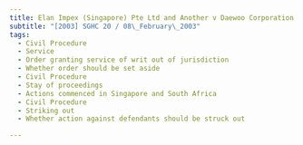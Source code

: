 ```yaml
---
title: Elan Impex (Singapore) Pte Ltd and Another v Daewoo Corporation and Others
subtitle: "[2003] SGHC 20 / 08\_February\_2003"
tags:
  - Civil Procedure
  - Service
  - Order granting service of writ out of jurisdiction
  - Whether order should be set aside
  - Civil Procedure
  - Stay of proceedings
  - Actions commenced in Singapore and South Africa
  - Civil Procedure
  - Striking out
  - Whether action against defendants should be struck out

---
```


